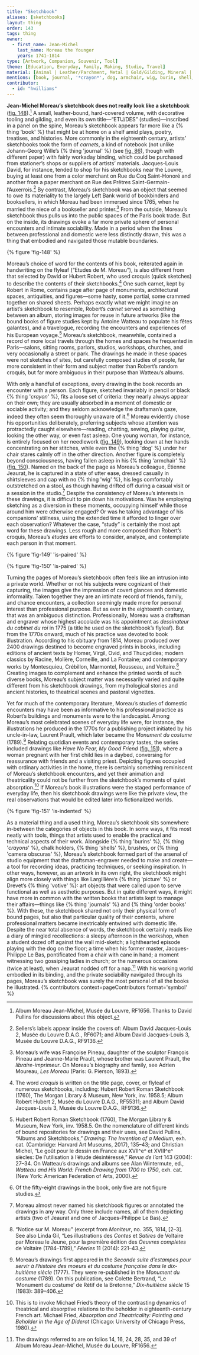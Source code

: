 ```yaml
---
title: "Sketchbook"
aliases: [sketchbooks]
layout: thing
order: 143
tags: thing
owner:
  - first_name: Jean-Michel
    last_name: Moreau the Younger
    years: 1741–1814
type: [Artwork, Companion, Souvenir, Tool]
theme: [Education, Everyday, Family, Making, Studio, Travel]
material: [Animal | Leather/Parchment, Metal | Gold/Gilding, Mineral | Chalk, Synthetic Materials | Paper]
mentions: [book, journal, '*crayon*', dog, armchair, wig, burin, shell, camera obscura, picture, votive, order book]
contributor:
  - id: "hwilliams"
---
```


**Jean-Michel Moreau’s sketchbook does not really look like a sketchbook** ([fig. 148](#fig.-148)).[^1] A small, leather-bound, hard-covered volume, with decorative tooling and gilding, and even its own title—“ETU/DES” (studies)—inscribed in a panel on the spine, Moreau’s sketchbook appears far more like a {% thing 'book' %} that might be at home on a shelf amid plays, poetry, treatises, and histories. More commonly in the eighteenth century, artists’ sketchbooks took the form of *carnets*, a kind of notebook (not unlike Johann-Georg Wille’s {% thing 'journal' %} (see [fig. 86](#fig.-86)), though with different paper) with fairly workaday binding, which could be purchased from stationer’s shops or suppliers of artists’ materials. Jacques-Louis David, for instance, tended to shop for his sketchbooks near the Louvre, buying at least one from a color merchant on Rue du Coq Saint-Honoré and another from a paper merchant on Rue des Prêtres Saint-Germain-l’Auxerrois.[^2] By contrast, Moreau’s sketchbook was an object that seemed to owe its materiality to the largely Left Bank world of bookbinders and booksellers, in which Moreau had been immersed since 1765, when he married the niece of a bookseller and printer.[^3] From the outside, Moreau’s sketchbook thus pulls us into the public spaces of the Paris book trade. But on the inside, its drawings evoke a far more private sphere of personal encounters and intimate sociability. Made in a period when the lines between professional and domestic were less distinctly drawn, this was a thing that embodied and navigated those mutable boundaries.

{% figure 'fig-148' %}

Moreau’s choice of word for the contents of his book, reiterated again in handwriting on the flyleaf (“Etudes de M. Moreau”), is also different from that selected by David or Hubert Robert, who used croquis (quick sketches) to describe the contents of their sketchbooks.[^4] One such carnet, kept by Robert in Rome, contains page after page of monuments, architectural spaces, antiquities, and figures—some hasty, some partial, some crammed together on shared sheets. Perhaps exactly what we might imagine an artist’s sketchbook to resemble, Robert’s *carnet* served as something between an album, storing images for reuse in future artworks (like the bound books of figure studies kept by Antoine Watteau to populate his fêtes galantes), and a travelogue, recording the encounters and experiences of his European voyage.[^5] Moreau’s sketchbook, meanwhile, contained a record of more local travels through the homes and spaces he frequented in Paris—salons, sitting rooms, parlors, studios, workshops, churches, and very occasionally a street or park. The drawings he made in these spaces were not sketches of sites, but carefully composed studies of people, far more consistent in their form and subject matter than Robert’s random croquis, but far more ambiguous in their purpose than Watteau’s albums.

With only a handful of exceptions, every drawing in the book records an encounter with a person. Each figure, sketched invariably in pencil or black {% thing '*crayon*' %}, fits a loose set of criteria: they nearly always appear on their own; they are usually absorbed in a moment of domestic or sociable activity; and they seldom acknowledge the draftsman’s gaze, indeed they often seem thoroughly unaware of it.[^6] Moreau evidently chose his opportunities deliberately, preferring subjects whose attention was protractedly caught elsewhere—reading, chatting, sewing, playing guitar, looking the other way, or even fast asleep. One young woman, for instance, is entirely focused on her needlework ([fig. 149](#fig.-149)), looking down at her hands concentrating on her stitches, while even the {% thing 'dog' %} under her chair stares calmly off in the other direction. Another figure is completely beyond consciousness, having fallen asleep in his {% thing 'armchair' %} ([fig. 150](#fig.-150)). Named on the back of the page as Moreau’s colleague, Étienne Jeaurat, he is captured in a state of utter ease, dressed casually in shirtsleeves and cap with no {% thing 'wig' %}, his legs comfortably outstretched on a stool, as though having drifted off during a casual visit or a session in the studio.[^7] Despite the consistency of Moreau’s interests in these drawings, it is difficult to pin down his motivations. Was he employing sketching as a diversion in these moments, occupying himself while those around him were otherwise engaged? Or was he taking advantage of his companions’ stillness, using the extended time it afforded to linger over each observation? Whatever the case, “study” is certainly the most apt word for these drawings. Less rough and more composed than Robert’s croquis, Moreau’s *études* are efforts to consider, analyze, and contemplate each person in that moment.

{% figure 'fig-149' 'is-paired' %}

{% figure 'fig-150' 'is-paired' %}

Turning the pages of Moreau’s sketchbook often feels like an intrusion into a private world. Whether or not his subjects were cognizant of their capturing, the images give the impression of covert glances and domestic informality. Taken together they are an intimate record of friends, family, and chance encounters, a collection seemingly made more for personal interest than professional purpose. But as ever in the eighteenth century, that was an ambiguous distinction. Professionally, Moreau was a draftsman and engraver whose highest accolade was his appointment as *dessinateur du cabinet du roi* in 1775 (a title he used on the sketchbook’s flyleaf). But from the 1770s onward, much of his practice was devoted to book illustration. According to his obituary from 1814, Moreau produced over 2400 drawings destined to become engraved prints in books, including editions of ancient texts by Homer, Virgil, Ovid, and Thucydides; modern classics by Racine, Molière, Corneille, and La Fontaine; and contemporary works by Montesquieu, Crébillon, Marmontel, Rousseau, and Voltaire.[^8] Creating images to complement and enhance the printed words of such diverse books, Moreau’s subject matter was necessarily varied and quite different from his sketchbook drawings, from mythological stories and ancient histories, to theatrical scenes and pastoral vignettes.

Yet for much of the contemporary literature, Moreau’s studies of domestic encounters may have been as informative to his professional practice as Robert’s buildings and monuments were to the landscapist. Among Moreau’s most celebrated scenes of everyday life were, for instance, the illustrations he produced in the 1770s for a publishing project initiated by his uncle-in-law, Laurent Prault, which later became the *Monument du costume* (1789).[^9] Relating quotidian events and contemporary tastes, the series included drawings like *Have No Fear, My Good Friend* ([fig. 151](#fig.-151)), where a woman pregnant with her first child lies in a daybed, conversing for reassurance with friends and a visiting priest. Depicting figures occupied with ordinary activities in the home, there is certainly something reminiscent of Moreau’s sketchbook encounters, and yet their animation and theatricality could not be further from the sketchbook’s moments of quiet absorption.[^10] If Moreau’s book illustrations were the staged performance of everyday life, then his sketchbook drawings were like the private view, the real observations that would be edited later into fictionalized worlds.

{% figure 'fig-151' 'is-indented' %}

As a material thing and a used thing, Moreau’s sketchbook sits somewhere in-between the categories of objects in this book. In some ways, it fits most neatly with tools, things that artists used to enable the practical and technical aspects of their work. Alongside {% thing 'burins' %}, {% thing '*crayons*' %}, chalk holders, {% thing 'shells' %}, brushes, or {% thing 'camera obscuras' %}, Moreau’s sketchbook formed part of the arsenal of studio equipment that the draftsman-engraver needed to make and create—a tool for recording ideas, practicing techniques, or seeking inspiration. In other ways, however, as an artwork in its own right, the sketchbook might align more closely with things like Largillière’s {% thing 'picture' %} or Drevet’s {% thing 'votive' %}: art objects that were called upon to serve functional as well as aesthetic purposes. But in quite different ways, it might have more in common with the written books that artists kept to manage their affairs—things like {% thing 'journals' %} and {% thing 'order books' %}. With these, the sketchbook shared not only their physical form of bound pages, but also that particular quality of their contents, where professional matters became inextricably entwined with domestic life. Despite the near total absence of words, the sketchbook certainly reads like a diary of mingled recollections: a sleepy afternoon in the workshop, when a student dozed off against the wall mid-sketch; a lighthearted episode playing with the dog on the floor; a time when his former master, Jacques-Philippe Le Bas, pontificated from a chair with cane in hand; a moment witnessing two gossiping ladies in church; or the numerous occasions (twice at least), when Jeaurat nodded off for a nap.[^11] With his working world embodied in its binding, and the private sociability navigated through its pages, Moreau’s sketchbook was surely the most personal of all the books he illustrated. {% contributors context=pageContributors format='symbol' %}

<div class="additional-figs" hidden>

{% figuregroup '3' 'fig-086-a' %}

</div>

[^1]: Album Moreau Jean-Michel, Musée du Louvre, RF1656. Thanks to David Pullins for discussions about this object.

[^2]: Sellers’s labels appear inside the covers of: Album David Jacques-Louis 2, Musée du Louvre D.A.G., RF6071; and Album David Jacques-Louis 3, Musée du Louvre D.A.G., RF9136.

[^3]: Moreau’s wife was Françoise Pineau, daughter of the sculptor François Pineau and Jeanne-Marie Prault, whose brother was Laurent Prault, the *libraire-imprimeur*. On Moreau’s biography and family, see Adrien Moureau, *Les Moreau* (Paris: G. Pierson, 1893).

[^4]: The word *croquis* is written on the title page, cover, or flyleaf of numerous sketchbooks, including: Hubert Robert Roman Sketchbook (1760), The Morgan Library & Museum, New York, inv. 1958.5; Album Robert Hubert 2, Musée du Louvre D.A.G., RF55311; and Album David Jacques-Louis 3, Musée du Louvre D.A.G., RF9136.

[^5]: Hubert Robert Roman Sketchbook (1760), The Morgan Library & Museum, New York, inv. 1958.5. On the nomenclature of different kinds of bound repositories for drawings and their uses, see David Pullins, “Albums and Sketchbooks,” *Drawing: The Invention of a Medium*, exh. cat. (Cambridge: Harvard Art Museums, 2017), 135–43; and Christian Michel, “Le goût pour le dessin en France aux XVII^e^ et XVIII^e^ siècles: De l’utilisation à l’étude désintéressé,” *Revue de l’art* 143 (2004): 27–34. On Watteau’s drawings and albums see Alan Wintermute, ed., *Watteau and His World: French Drawing from 1700 to 1750*, exh. cat. (New York: American Federation of Arts, 2000).

[^6]: Of the fifty-eight drawings in the book, only five are not figure studies.

[^7]: Moreau almost never named his sketchbook figures or annotated the drawings in any way. Only three include names, all of them depicting artists (two of Jeaurat and one of Jacques-Philippe Le Bas).

[^8]: “Notice sur M. Moreau” (excerpt from *Moniteur*, no. 355, 1814, [2–3]. See also Linda Gil, “Les illustrations des *Contes* et *Satires* de Voltaire par Moreau le Jeune, pour la première édition des *Oeuvres completes* de Voltaire (1784–1789),” *Féeries* 11 (2014): 221–43.

[^9]: Moreau’s drawings first appeared in the *Seconde suite d’estampes pour servir à l’histoire des moeurs et du costume française dans le dix-huitième siècle* (1777). They were re-published in the *Monument du costume* (1789). On this publication, see Colette Bertrand, “Le ‘Monument du costume’ de Rétif de la Bretonne,” *Dix-huitième siècle* 15 (1983): 389–406.

[^10]: This is to invoke Michael Fried’s theory of the contrasting dynamics of theatrical and absorptive relations to the beholder in eighteenth-century French art. Michael Fried, *Absorption and Theatricality: Painting and Beholder in the Age of Diderot* (Chicago: University of Chicago Press, 1980).

[^11]: The drawings referred to are on folios 14, 16, 24, 28, 35, and 39 of Album Moreau Jean-Michel, Musée du Louvre, RF1656.
